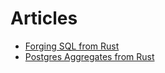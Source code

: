 # Articles

- [Forging SQL from Rust](./articles/forging-sql-from-rust.md)
- [Postgres Aggregates from Rust](./articles/postgresql-aggregates-with-rust.md)
